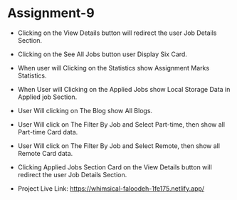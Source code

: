 # Assignment-9
  - Clicking on the View Details button will redirect the user Job Details Section.
  
   - Clicking on the See All Jobs button user Display Six Card.

  - When user will Clicking on the Statistics show Assignment Marks Statistics.

  - When User will Clicking on the Applied Jobs show Local Storage Data in Applied job Section.

- User Will clicking on The Blog show All Blogs.

- User Will click on The Filter By Job and Select Part-time, then show all Part-time Card data.

- User Will click on The Filter By Job and Select Remote, then show all Remote Card data.

- Clicking Applied Jobs Section Card on the View Details button will redirect the user Job Details Section.

- Project Live Link: https://whimsical-faloodeh-1fe175.netlify.app/
